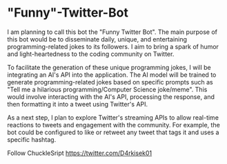 # "Funny"-Twitter-Bot

I am planning to call this bot the "Funny Twitter Bot". The main purpose of this bot would be to disseminate daily, unique, and entertaining programming-related jokes to its followers. 
I aim to bring a spark of humor and light-heartedness to the coding community on Twitter.

To facilitate the generation of these unique programming jokes, I will be integrating an AI's API into the application. The AI model will be trained to generate programming-related 
jokes based on specific prompts such as "Tell me a hilarious programming/Computer Science joke/meme". This would involve interacting with the AI's API, processing the response, 
and then formatting it into a tweet using Twitter's API.

As a next step, I plan to explore Twitter's streaming APIs to allow real-time reactions to tweets and engagement with the community. For example, the bot could be configured to like 
or retweet any tweet that tags it and uses a specific hashtag.

Follow ChuckleSript https://twitter.com/D4rkisek01
